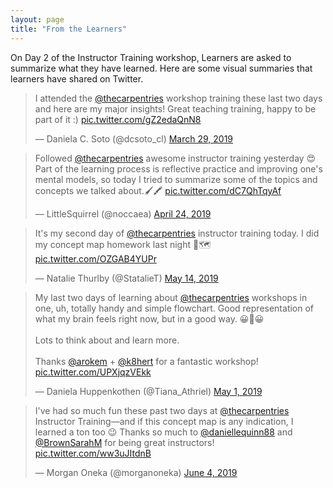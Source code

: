 ```yaml
---
layout: page
title: "From the Learners"
---
```


On Day 2 of the Instructor Training workshop, Learners are asked to summarize what they have learned. 
Here are some visual summaries that learners have shared on Twitter.

<blockquote class="twitter-tweet"><p lang="en" dir="ltr">I attended the <a href="https://twitter.com/thecarpentries?ref_src=twsrc%5Etfw">@thecarpentries</a> workshop training these last two days and here are my major insights! Great teaching training, happy to be part of it :) <a href="https://t.co/gZ2edaQnN8">pic.twitter.com/gZ2edaQnN8</a></p>&mdash; Daniela C. Soto (@dcsoto_cl) <a href="https://twitter.com/dcsoto_cl/status/1111447971550228480?ref_src=twsrc%5Etfw">March 29, 2019</a></blockquote> <script async src="https://platform.twitter.com/widgets.js" charset="utf-8"></script>

<blockquote class="twitter-tweet"><p lang="en" dir="ltr">Followed <a href="https://twitter.com/thecarpentries?ref_src=twsrc%5Etfw">@thecarpentries</a> awesome instructor training yesterday 😍 <br>Part of the learning process is reflective practice and improving one&#39;s mental models, so today I tried to summarize some of the topics and concepts we talked about.🖌️🖍️ <a href="https://t.co/dC7QhTqyAf">pic.twitter.com/dC7QhTqyAf</a></p>&mdash; LittleSquirrel (@noccaea) <a href="https://twitter.com/noccaea/status/1121116063977082881?ref_src=twsrc%5Etfw">April 24, 2019</a></blockquote> <script async src="https://platform.twitter.com/widgets.js" charset="utf-8"></script>

<blockquote class="twitter-tweet"><p lang="en" dir="ltr">It&#39;s my second day of <a href="https://twitter.com/thecarpentries?ref_src=twsrc%5Etfw">@thecarpentries</a> instructor training today. I did my concept map homework last night 🧠🗺️ <a href="https://t.co/OZGAB4YUPr">pic.twitter.com/OZGAB4YUPr</a></p>&mdash; Natalie Thurlby (@StatalieT) <a href="https://twitter.com/StatalieT/status/1128209011814424576?ref_src=twsrc%5Etfw">May 14, 2019</a></blockquote> <script async src="https://platform.twitter.com/widgets.js" charset="utf-8"></script>

<blockquote class="twitter-tweet"><p lang="en" dir="ltr">My last two days of learning about <a href="https://twitter.com/thecarpentries?ref_src=twsrc%5Etfw">@thecarpentries</a> workshops in one, uh, totally handy and simple flowchart. Good representation of what my brain feels right now, but in a good way. 😀🤯😀<br><br>Lots to think about and learn more.<br><br>Thanks <a href="https://twitter.com/arokem?ref_src=twsrc%5Etfw">@arokem</a> + <a href="https://twitter.com/k8hert?ref_src=twsrc%5Etfw">@k8hert</a> for a fantastic workshop! <a href="https://t.co/UPXjqzVEkk">pic.twitter.com/UPXjqzVEkk</a></p>&mdash; Daniela Huppenkothen (@Tiana_Athriel) <a href="https://twitter.com/Tiana_Athriel/status/1123443249681711104?ref_src=twsrc%5Etfw">May 1, 2019</a></blockquote> <script async src="https://platform.twitter.com/widgets.js" charset="utf-8"></script>

<blockquote class="twitter-tweet"><p lang="en" dir="ltr">I&#39;ve had so much fun these past two days at <a href="https://twitter.com/thecarpentries?ref_src=twsrc%5Etfw">@thecarpentries</a> Instructor Training—and if this concept map is any indication, I learned a ton too 😉 Thanks so much to <a href="https://twitter.com/daniellequinn88?ref_src=twsrc%5Etfw">@daniellequinn88</a> and <a href="https://twitter.com/BrownSarahM?ref_src=twsrc%5Etfw">@BrownSarahM</a> for being great instructors! <a href="https://t.co/ww3uJItdnB">pic.twitter.com/ww3uJItdnB</a></p>&mdash; Morgan Oneka (@morganoneka) <a href="https://twitter.com/morganoneka/status/1136045253033713664?ref_src=twsrc%5Etfw">June 4, 2019</a></blockquote> <script async src="https://platform.twitter.com/widgets.js" charset="utf-8"></script>
